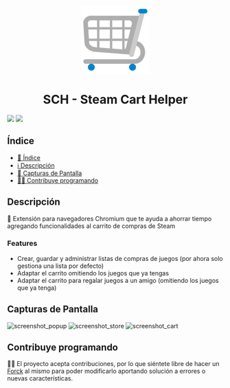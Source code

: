 <p align="center">
  <img width="160" height="160" alt="CacheLib" src="images/icon-160.png">
</p>
<h1 align="center"> SCH - Steam Cart Helper</h1>
<p align="left">
  <img src="https://img.shields.io/badge/license-MIT-blue">
  <img src="https://img.shields.io/github/stars/JLCareglio?style=social">
</p>

## Índice

- [📝 Índice](#índice)
- [ℹ️ Descripción](#descripción)
- [👀 Capturas de Pantalla](#capturas-de-pantalla)
- [🧑‍💻 Contribuye programando](#contribuye-programando)

## Descripción

<p>
  🛒 Extensión para navegadores Chromium que te ayuda a ahorrar tiempo agregando funcionalidades al carrito de compras de Steam
  <br>
  <h3>Features</h3>
  <ul>
    <li>Crear, guardar y administrar listas de compras de juegos (por ahora solo gestiona una lista por defecto)</li>
    <li>Adaptar el carrito omitiendo los juegos que ya tengas</li>
    <li>Adaptar el carrito para regalar juegos a un amigo (omitiendo los juegos que ya tenga)</li>
  </ul>
</p>

## Capturas de Pantalla

![screenshot_popup](https://github.com/JLCareglio/Steam-Cart-Helper-Chromium-Extension/assets/23004689/11d36bb1-8977-474c-b567-7b8b054c9c04)
![screenshot_store](https://github.com/JLCareglio/Steam-Cart-Helper-Chromium-Extension/assets/23004689/0fc84a60-5688-44ea-82f2-72834cd3c6dd)
![screenshot_cart](https://github.com/JLCareglio/Steam-Cart-Helper-Chromium-Extension/assets/23004689/c92e1100-f077-46aa-91a1-3f84be28c34c)

## Contribuye programando

🧑‍💻 El proyecto acepta contribuciones, por lo que siéntete libre de hacer un [Forck](https://github.com/JLCareglio/Steam-Cart-Helper-Chromium-Extension/fork) al mismo para poder modificarlo aportando solución a errores o nuevas características.
